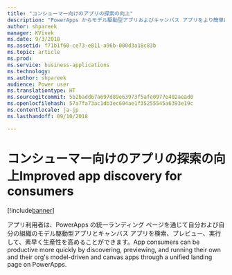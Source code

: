 ```yaml
---
title: "コンシューマー向けのアプリの探索の向上"
description: "PowerApps からモデル駆動型アプリおよびキャンバス アプリをより簡単に検索および実行できます。"
author: shpareek
manager: KVivek
ms.date: 9/3/2018
ms.assetid: f71b1f60-ce73-e811-a96b-000d3a18c83b
ms.topic: article
ms.prod: 
ms.service: business-applications
ms.technology: 
ms.author: shpareek
audience: Power user
ms.translationtype: HT
ms.sourcegitcommit: 5b2badd67a697d89e63973f5afe0977e402aead0
ms.openlocfilehash: 57a7fa73ac1db3ec604ae1f35255545a6393e19c
ms.contentlocale: ja-jp
ms.lasthandoff: 09/10/2018

---
```

# <a name="improved-app-discovery-for-consumers"></a><span data-ttu-id="c1c19-103">コンシューマー向けのアプリの探索の向上</span><span class="sxs-lookup"><span data-stu-id="c1c19-103">Improved app discovery for consumers</span></span>


[!include[banner](../../includes/banner.md)]

<span data-ttu-id="c1c19-104">アプリ利用者は、PowerApps の統一ランディング ページを通じて自分および自分の組織のモデル駆動型アプリとキャンバス アプリを検索、プレビュー、実行して、素早く生産性を高めることができます。</span><span class="sxs-lookup"><span data-stu-id="c1c19-104">App consumers can be productive more quickly by discovering, previewing, and running their own and their org's model-driven and canvas apps through a unified landing page on PowerApps.</span></span>

